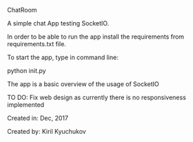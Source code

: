 ChatRoom

A simple chat App testing SocketIO.

In order to be able to run the app install the requirements from requirements.txt file.

To start the app, type in command line:

python init.py


The app is a basic overview of the usage of SocketIO

TO DO: Fix web design as currently there is no responsiveness implemented 


Created in: Dec, 2017

Created by: Kiril Kyuchukov
